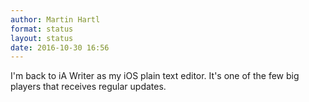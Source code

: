 ```yaml
---
author: Martin Hartl
format: status
layout: status
date: 2016-10-30 16:56
---
```

I'm back to iA Writer as my iOS plain text editor. It's one of the few big players that receives regular updates.